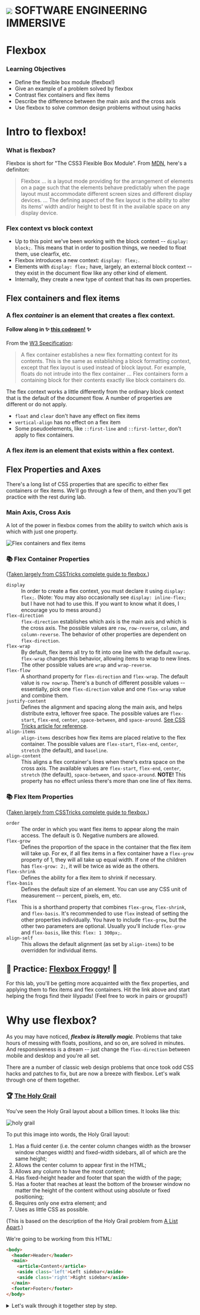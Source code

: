 # ![](https://ga-dash.s3.amazonaws.com/production/assets/logo-9f88ae6c9c3871690e33280fcf557f33.png)  SOFTWARE ENGINEERING IMMERSIVE

# Flexbox

### Learning Objectives
- Define the flexible box module (flexbox!)
- Give an example of a problem solved by flexbox
- Contrast flex containers and flex items
- Describe the difference between the main axis and the cross axis
- Use flexbox to solve common design problems without using hacks

# Intro to flexbox!

### What is flexbox?

Flexbox is short for "The CSS3 Flexible Box Module". From [MDN](https://developer.mozilla.org/en-US/docs/Web/CSS/CSS_Flexible_Box_Layout/Using_CSS_flexible_boxes), here's a definiton:

> Flexbox ... is a layout mode providing for the arrangement of elements on a page such that the elements behave predictably when the page layout must accommodate different screen sizes and different display devices. ... The defining aspect of the flex layout is the ability to alter its items' width and/or height to best fit in the available space on any display device.

### Flex context vs block context

- Up to this point we've been working with the block context -- `display: block;`. This means that in order to position things, we needed to float them, use clearfix, etc.
- Flexbox introduces a new context: `display: flex;`.
- Elements with `display: flex;` have, largely, an external block context -- they exist in the document flow like any other kind of element.
- Internally, they create a new type of context that has its own properties.

## Flex containers and flex items

### A flex _container_ is an element that creates a flex context.

#### Follow along in ✨ [this codepen!](https://codepen.io/brunopgalvao/pen/gEPBEz) ✨

From the [W3 Specification](https://www.w3.org/TR/css-flexbox-1/#flex-containers): 

> A flex container establishes a new flex formatting context for its contents. This is the same as establishing a block formatting context, except that flex layout is used instead of block layout. For example, floats do not intrude into the flex container ... Flex containers form a containing block for their contents exactly like block containers do.

The flex context works a little differently from the ordinary block context that is the default of the document flow. A number of properties are different or do not apply.

- `float` and `clear` don't have any effect on flex items
- `vertical-align` has no effect on a flex item
- Some pseudoelements, like `::first-line` and `::first-letter`, don't apply to flex containers.

### A flex _item_ is an element that exists within a flex context.

## Flex Properties and Axes

There's a long list of CSS properties that are specific to either flex containers or flex items. We'll go through a few of them, and then you'll get practice with the rest during lab.

### Main Axis, Cross Axis

A lot of the power in flexbox comes from the ability to switch which axis is which with just one property.

![Flex containers and flex items](./assets/flex-cont-item.jpg)

### 📚 Flex Container Properties

([Taken largely from CSSTricks complete guide to flexbox.](https://css-tricks.com/snippets/css/a-guide-to-flexbox/))

<dl>
  <dt><code>display</code></dt>
  <dd>In order to create a flex context, you must declare it using <code>display: flex;</code>. (Note: You may also occasionally see <code>display: inline-flex;</code> but I have not had to use this. If you want to know what it does, I encourage you to mess around.)</dd>
  
  <dt><code>flex-direction</code></dt>
  <dd><code>flex-direction</code> establishes which axis is the main axis and which is the cross axis. The possible values are <code>row</code>, <code>row-reverse</code>, <code>column</code>, and <code>column-reverse</code>. The behavior of other properties are dependent on <code>flex-direction</code>.</dd>
  
  <dt><code>flex-wrap</code></dt>
  <dd>By default, flex items all try to fit into one line with the default <code>nowrap</code>. <code>flex-wrap</code> changes this behavior, allowing items to wrap to new lines. The other possible values are <code>wrap</code> and <code>wrap-reverse</code>.</dd>
  
  <dt><code>flex-flow</code></dt>
  <dd>A shorthand property for <code>flex-direction</code> and <code>flex-wrap</code>. The default value is <code>row nowrap</code>. There's a bunch of different possible values -- essentially, pick one <code>flex-direction</code> value and one <code>flex-wrap</code> value and combine them.</dd>
  
  <dt><code>justify-content</code></dt>
  <dd>Defines the alignment and spacing along the main axis, and helps distribute extra, leftover free space. The possible values are <code>flex-start</code>, <code>flex-end</code>, <code>center</code>, <code>space-between</code>, and <code>space-around</code>. <a href='https://css-tricks.com/snippets/css/a-guide-to-flexbox/#article-header-id-6' target='_blank'>See CSS Tricks article for reference</a>.</dd>
  
  <dt><code>align-items</code></dt>
  <dd><code>align-items</code> describes how flex items are placed relative to the flex container. The possible values are <code>flex-start</code>, <code>flex-end</code>, <code>center</code>, <code>stretch</code> (the default), and <code>baseline</code>.</dd>
  
  <dt><code>align-content</code></dt>
  <dd>This aligns a flex container's lines when there's extra space on the cross axis. The available values are <code>flex-start</code>, <code>flex-end</code>, <code>center</code>, <code>stretch</code> (the default), <code>space-between</code>, and <code>space-around</code>. <b>NOTE!</b> This property has no effect unless there's more than one line of flex items.  </dd>
</dl>

### 📚 Flex Item Properties

([Taken largely from CSSTricks complete guide to flexbox.](https://css-tricks.com/snippets/css/a-guide-to-flexbox/))

<dl>
  <dt><code>order</code></dt>
  <dd>The order in which you want flex items to appear along the main access. The default is 0. Negative numbers are allowed.</dd>
  
  <dt><code>flex-grow</code></dt>
  <dd>Defines the proportion of the space in the container that the flex item will take up. For ex, if all flex items in a flex container have a <code>flex-grow</code> property of 1, they will all take up equal width. If one of the children has <code>flex-grow: 2;</code>, it will be twice as wide as the others.</dd>
  
  <dt><code>flex-shrink</code></dt>
  <dd>Defines the ability for a flex item to shrink if necessary.</dd>
  
  <dt><code>flex-basis</code></dt>
  <dd>Defines the default size of an element. You can use any CSS unit of measurement -- percent, pixels, em, etc.</dd>
  
  <dt><code>flex</code></dt>
  <dd>This is a shorthand property that combines <code>flex-grow</code>, <code>flex-shrink</code>, and <code>flex-basis</code>. It's recommended to use <code>flex</code> instead of setting the other properties individually. You have to include <code>flex-grow</code>, but the other two parameters are optional. Usually you'll include <code>flex-grow</code> and <code>flex-basis</code>, like this: <code>flex: 1 300px;</code>.</dd>
  
  <dt><code>align-self</code></dt>
  <dd>This allows the default alignment (as set by <code>align-items</code>) to be overridden for individual items.</dd>
</dl>

## 🚀 Practice: [Flexbox Froggy](http://flexboxfroggy.com)! 🐸

For this lab, you'll be getting more acquainted with the flex properties, and applying them to flex items and flex containers. Hit the link above and start helping the frogs find their lilypads! (Feel free to work in pairs or groups!!)

# Why use flexbox?

As you may have noticed, ***flexbox is literally magic***. Problems that take hours of messing with floats, positions, and so on, are solved in minutes. And responsiveness is a dream -- just change the `flex-direction` between mobile and desktop and you're all set.

There are a number of classic web design problems that once took odd CSS hacks and patches to fix, but are now a breeze with flexbox. Let's walk through one of them together.

### 🏆 [The Holy Grail](https://codepen.io/brunopgalvao/pen/EMPBoX)

You've seen the Holy Grail layout about a billion times. It looks like this:

![holy grail](./assets/holy-grail.png)

To put this image into words, the Holy Grail layout:

1. Has a fluid center (i.e. the center column changes width as the browser window changes width) and fixed-width sidebars, all of which are the same height;
2. Allows the center column to appear first in the HTML;
3. Allows any column to have the most content;
4. Has fixed-height header and footer that span the width of the page;
5. Has a footer that reaches at least the bottom of the browser window no matter the height of the content without using absolute or fixed positioning;
6. Requires only one extra element; and
7. Uses as little CSS as possible.

(This is based on the description of the Holy Grail problem from [A List Apart](https://alistapart.com/article/holygrail).)

We're going to be working from this HTML:

```html
<body>
  <header>Header</header>
  <main>
    <article>Content</article>
    <aside class='left'>Left sidebar</aside>
    <aside class='right'>Right sidebar</aside>
  </main>
  <footer>Footer</footer>
</body>
```

<details>
<summary>Let's walk through it together step by step.</summary>

```css
body {
  display: flex;
  flex-direction: column;
  min-height: 100vh;
}

header, footer {
  flex: 0 150px;
}

main {
  flex: 1;
  display: flex;
}

article {
  order: 2;
  flex: 3;
}

aside {
  flex: 0 300px;
}

.left {
  order: 1;
}

.right {
  order: 3;
}

@media screen and (max-width: 1025px) {
  main {
    flex-direction: column;
  }

  article {
    order: 0;
  }

  aside {
    flex: 0;
  }
}
```
</details>
